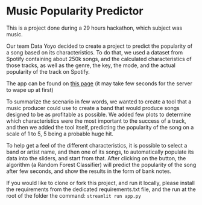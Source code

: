 # Music Popularity Predictor

This is a project done during a 29 hours hackathon, which subject was music.

Our team Data Yoyo decided to create a project to predict the popularity of a song based on its characteristics. To do that, we used a dataset from Spotify containing about 250k songs, and the calculated characteristics of those tracks, as well as the genre, the key, the mode, and the actual popularity of the track on Spotify.

The app can be found on [this page](https://data-yoyo.herokuapp.com/) (it may take few seconds for the server to wape up at first)

To summarize the scenario in few words, we wanted to create a tool that a music producer could use to create a band that would produce songs designed to be as profitable as possible. We added few plots to determine which characteristics were the most important to the success of a track, and then we added the tool itself, predicting the popularity of the song on a scale of 1 to 5, 5 being a probable huge hit.

To help get a feel of the different characteristics, it is possible to select a band or artist name, and then one of its songs, to automatically populate its data into the sliders, and start from that. After clicking on the button, the algorithm (a Random Forest Classifier) will predict the popularity of the song after few seconds, and show the results in the form of bank notes.

If you would like to clone or fork this project, and run it locally, please install the requirements from the dedicated requirements.txt file, and the run at the root of the folder the command:
`streamlit run app.py`
